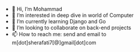 - 👋 Hi, I’m Mohammad
- 👀 I’m interested in deep dive in world of Computer
- 🌱 I’m currently learning Django and Go
- 💞️ I’m looking to collaborate on back-end projects
- 📫 How to reach me: send and email to m[dot]sherafati7[@]gmail[dot]com

<!---
herman72/herman72 is a ✨ special ✨ repository because its `README.md` (this file) appears on your GitHub profile.
You can click the Preview link to take a look at your changes.
--->

